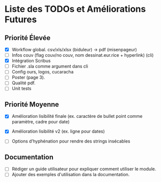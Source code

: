 # Liste des TODOs et Améliorations Futures

## Priorité Élevée
- [x] Workflow global. csv/xls/xlsx (biduleur) -> pdf (misenpageur)
- [ ] Infos couv (flag couv/no couv, nom dessinat.eur.rice + hyperlink) (cli)
- [x] Intégration Scribus
- [ ] Fichier .sla comme argument dans cli
- [ ] Config ours, logos, cucaracha
- [ ] Poster (page 3).
- [ ] Qualité pdf.
- [ ] Unit tests

## Priorité Moyenne
- [x] Amélioration lisibilité finale (ex. caractère de bullet point comme paramètre, cadre pour date)
- [x] Amélioration lisibilité v2 (ex. ligne pour dates)
- [ ] Options d’hyphénation pour rendre des strings insécables


## Documentation
- [ ] Rédiger un guide utilisateur pour expliquer comment utiliser le module.
- [ ] Ajouter des exemples d'utilisation dans la documentation.